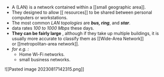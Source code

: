 - A (LAN) is a network contained within a [[small geographic area]].
- They designed to allow [[ resources]] to be shared between personal computers or workstations. 
- The most common *LAN topologies* are ***bus, ring***, and ***star***.
- data rates *100 to 1000 Mbps* these days.
- **They can be fairly large** , although if they take up multiple buildings, it is usually more accurate to classify them as [[Wide-Area Network]] or [[metropolitan-area network]].
- *for e.g. :* 
	- Home Wi-Fi networks.
	- small business networks.


![[Pasted image 20230817142315.png]]